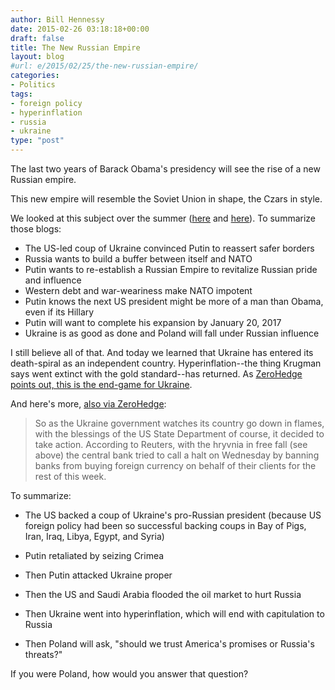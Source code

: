 ```yaml
---
author: Bill Hennessy
date: 2015-02-26 03:18:18+00:00
draft: false
title: The New Russian Empire
layout: blog
#url: e/2015/02/25/the-new-russian-empire/
categories:
- Politics
tags:
- foreign policy
- hyperinflation
- russia
- ukraine
type: "post"
---
```


The last two years of Barack Obama's presidency will see the rise of a new Russian empire.

This new empire will resemble the Soviet Union in shape, the Czars in style.

We looked at this subject over the summer ([here](https://hennessysview.com/2014/03/23/now-the-white-house-says-russia-preparing-to-invade-ukraine/) and [here](https://hennessysview.com/2014/03/16/predicted-russias-ukraine-adventure-polands-next/)). To summarize those blogs:




  * The US-led coup of Ukraine convinced Putin to reassert safer borders
  * Russia wants to build a buffer between itself and NATO
  * Putin wants to re-establish a Russian Empire to revitalize Russian pride and influence
  * Western debt and war-weariness make NATO impotent
  * Putin knows the next US president might be more of a man than Obama, even if its Hillary
  * Putin will want to complete his expansion by January 20, 2017
  * Ukraine is as good as done and Poland will fall under Russian influence




I still believe all of that. And today we learned that Ukraine has entered its death-spiral as an independent country. Hyperinflation--the thing Krugman says went extinct with the gold standard--has returned. As [ZeroHedge points out, this is the end-game for Ukraine](https://www.zerohedge.com/news/2015-02-25/ukraine-enters-endgame).

And here's more, [also via ZeroHedge](https://www.zerohedge.com/news/2015-02-25/ukraine-enters-hyperinflation-currency-trading-halted-soon-we-will-wwalk-around-suit):



> So as the Ukraine government watches its country go down in flames, with the blessings of the US State Department of course, it decided to take action. According to Reuters, with the hryvnia in free fall (see above) the central bank tried to call a halt on Wednesday by banning banks from buying foreign currency on behalf of their clients for the rest of this week.



To summarize:




  * The US backed a coup of Ukraine's pro-Russian president (because US foreign policy had been so successful backing coups in Bay of Pigs, Iran, Iraq, Libya, Egypt, and Syria)


* Putin retaliated by seizing Crimea
* Then Putin attacked Ukraine proper
* Then the US and Saudi Arabia flooded the oil market to hurt Russia
* Then Ukraine went into hyperinflation, which will end with capitulation to Russia
* Then Poland will ask, "should we trust America's promises or Russia's threats?"




If you were Poland, how would you answer that question?
